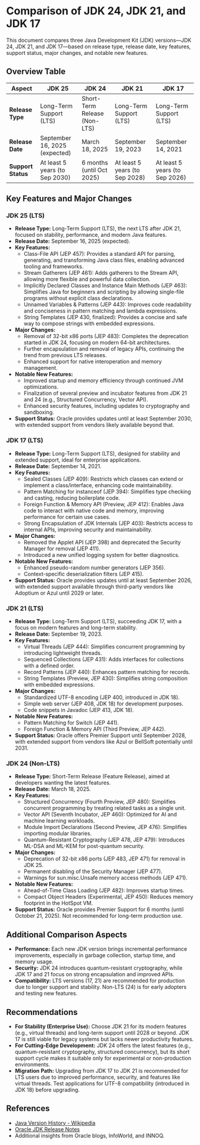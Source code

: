 # Comparison of JDK 24, JDK 21, and JDK 17

This document compares three Java Development Kit (JDK) versions—JDK 24, JDK 21, and JDK 17—based on release type, release date, key features, support status, major changes, and notable new features.

## Overview Table

| Aspect                | JDK 25                        | JDK 24                        | JDK 21                        | JDK 17                        |
|-----------------------|-------------------------------|-------------------------------|-------------------------------|-------------------------------|
| **Release Type**      | Long-Term Support (LTS)       | Short-Term Release (Non-LTS)  | Long-Term Support (LTS)       | Long-Term Support (LTS)       |
| **Release Date**      | September 16, 2025 (expected) | March 18, 2025                | September 19, 2023            | September 14, 2021            |
| **Support Status**    | At least 5 years (to Sep 2030)| 6 months (until Oct 2025)     | At least 5 years (to Sep 2028)| At least 5 years (to Sep 2026)|


## Key Features and Major Changes

### JDK 25 (LTS)

- **Release Type:** Long-Term Support (LTS), the next LTS after JDK 21, focused on stability, performance, and modern Java features.
- **Release Date:** September 16, 2025 (expected).
- **Key Features:**
  - Class-File API (JEP 457): Provides a standard API for parsing, generating, and transforming Java class files, enabling advanced tooling and frameworks.
  - Stream Gatherers (JEP 461): Adds gatherers to the Stream API, allowing more flexible and powerful data collection.
  - Implicitly Declared Classes and Instance Main Methods (JEP 463): Simplifies Java for beginners and scripting by allowing single-file programs without explicit class declarations.
  - Unnamed Variables & Patterns (JEP 443): Improves code readability and conciseness in pattern matching and lambda expressions.
  - String Templates (JEP 430, finalized): Provides a concise and safe way to compose strings with embedded expressions.
- **Major Changes:**
  - Removal of 32-bit x86 ports (JEP 483): Completes the deprecation started in JDK 24, focusing on modern 64-bit architectures.
  - Further encapsulation and removal of legacy APIs, continuing the trend from previous LTS releases.
  - Enhanced support for native interoperation and memory management.
- **Notable New Features:**
  - Improved startup and memory efficiency through continued JVM optimizations.
  - Finalization of several preview and incubator features from JDK 21 and 24 (e.g., Structured Concurrency, Vector API).
  - Enhanced security features, including updates to cryptography and sandboxing.
- **Support Status:** Oracle provides updates until at least September 2030, with extended support from vendors likely available beyond that.


### JDK 17 (LTS)

- **Release Type:** Long-Term Support (LTS), designed for stability and extended support, ideal for enterprise applications.
- **Release Date:** September 14, 2021.
- **Key Features:**
  - Sealed Classes (JEP 409): Restricts which classes can extend or implement a class/interface, enhancing code maintainability.
  - Pattern Matching for instanceof (JEP 394): Simplifies type checking and casting, reducing boilerplate code.
  - Foreign Function & Memory API (Preview, JEP 412): Enables Java code to interact with native code and memory, improving performance for certain use cases.
  - Strong Encapsulation of JDK Internals (JEP 403): Restricts access to internal APIs, improving security and maintainability.
- **Major Changes:**
  - Removed the Applet API (JEP 398) and deprecated the Security Manager for removal (JEP 411).
  - Introduced a new unified logging system for better diagnostics.
- **Notable New Features:**
  - Enhanced pseudo-random number generators (JEP 356).
  - Context-specific deserialization filters (JEP 415).
- **Support Status:** Oracle provides updates until at least September 2026, with extended support available through third-party vendors like Adoptium or Azul until 2029 or later.


### JDK 21 (LTS)

- **Release Type:** Long-Term Support (LTS), succeeding JDK 17, with a focus on modern features and long-term stability.
- **Release Date:** September 19, 2023.
- **Key Features:**
  - Virtual Threads (JEP 444): Simplifies concurrent programming by introducing lightweight threads.
  - Sequenced Collections (JEP 431): Adds interfaces for collections with a defined order.
  - Record Patterns (JEP 440): Enhances pattern matching for records.
  - String Templates (Preview, JEP 430): Simplifies string composition with embedded expressions.
- **Major Changes:**
  - Standardized UTF-8 encoding (JEP 400, introduced in JDK 18).
  - Simple web server (JEP 408, JDK 18) for development purposes.
  - Code snippets in Javadoc (JEP 413, JDK 18).
- **Notable New Features:**
  - Pattern Matching for Switch (JEP 441).
  - Foreign Function & Memory API (Third Preview, JEP 442).
- **Support Status:** Oracle offers Premier Support until September 2028, with extended support from vendors like Azul or BellSoft potentially until 2031.


### JDK 24 (Non-LTS)

- **Release Type:** Short-Term Release (Feature Release), aimed at developers wanting the latest features.
- **Release Date:** March 18, 2025.
- **Key Features:**
  - Structured Concurrency (Fourth Preview, JEP 480): Simplifies concurrent programming by treating related tasks as a single unit.
  - Vector API (Seventh Incubator, JEP 460): Optimized for AI and machine learning workloads.
  - Module Import Declarations (Second Preview, JEP 476): Simplifies importing modular libraries.
  - Quantum-Resistant Cryptography (JEP 478, JEP 479): Introduces ML-DSA and ML-KEM for post-quantum security.
- **Major Changes:**
  - Deprecation of 32-bit x86 ports (JEP 483, JEP 471) for removal in JDK 25.
  - Permanent disabling of the Security Manager (JEP 477).
  - Warnings for sun.misc.Unsafe memory access methods (JEP 471).
- **Notable New Features:**
  - Ahead-of-Time Class Loading (JEP 482): Improves startup times.
  - Compact Object Headers (Experimental, JEP 450): Reduces memory footprint in the HotSpot VM.
- **Support Status:** Oracle provides Premier Support for 6 months (until October 21, 2025). Not recommended for long-term production use.

## Additional Comparison Aspects

- **Performance:** Each new JDK version brings incremental performance improvements, especially in garbage collection, startup time, and memory usage.
- **Security:** JDK 24 introduces quantum-resistant cryptography, while JDK 17 and 21 focus on strong encapsulation and improved APIs.
- **Compatibility:** LTS versions (17, 21) are recommended for production due to longer support and stability. Non-LTS (24) is for early adopters and testing new features.

## Recommendations

- **For Stability (Enterprise Use):** Choose JDK 21 for its modern features (e.g., virtual threads) and long-term support until 2028 or beyond. JDK 17 is still viable for legacy systems but lacks newer productivity features.
- **For Cutting-Edge Development:** JDK 24 offers the latest features (e.g., quantum-resistant cryptography, structured concurrency), but its short support cycle makes it suitable only for experimental or non-production environments.
- **Migration Path:** Upgrading from JDK 17 to JDK 21 is recommended for LTS users due to improved performance, security, and features like virtual threads. Test applications for UTF-8 compatibility (introduced in JDK 18) before upgrading.

## References

- [Java Version History - Wikipedia](https://en.wikipedia.org/wiki/Java_version_history)
- [Oracle JDK Release Notes](https://www.oracle.com/java/technologies/javase/jdk-relnotes-index.html)
- Additional insights from Oracle blogs, InfoWorld, and INNOQ.

